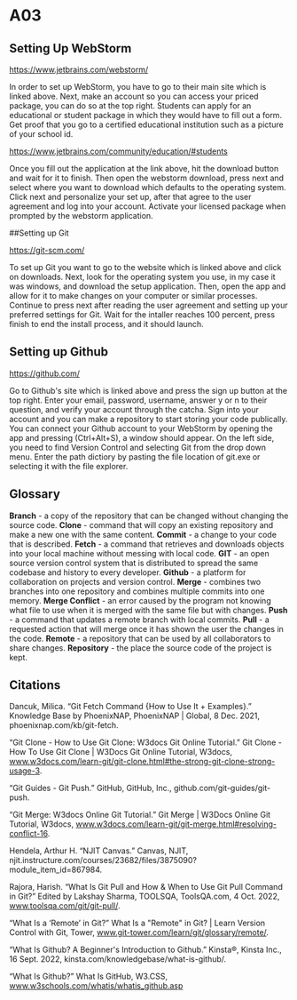 # A03
## Setting Up WebStorm

https://www.jetbrains.com/webstorm/

In order to set up WebStorm, you have to go to their main site which is linked above. Next, make an account so you can access your priced package, you can do so at the top right. Students can apply for an educational or student package in which they would have to fill out a form. Get proof that you go to a certified educational institution such as a picture of your school id.  

https://www.jetbrains.com/community/education/#students

Once you fill out the application at the link above, hit the download button and wait for it to finish. Then open the webstorm download, press next and select where you want to download which defaults to the operating system. Click next and personalize your set up, after that agree to the user agreement and log into your account. Activate your licensed package when prompted by the webstorm application.

##Setting up Git

https://git-scm.com/

To set up Git you want to go to the website which is linked above and click on downloads. Next, look for the operating system you use, in my case it was windows, and download the setup application. Then, open the app and allow for it to make changes on your computer or similar processes. Continue to press next after reading the user agreement and setting up your preferred settings for Git. Wait for the intaller reaches 100 percent, press finish to end the install process, and it should launch.

## Setting up Github

https://github.com/

Go to Github's site which is linked above and press the sign up button at the top right. Enter your email, password, username, answer y or n to their question, and verify your account through the catcha. Sign into your account and you can make a repository to start storing your code publically. You can connect your Github account to your WebStorm by opening the app and pressing (Ctrl+Alt+S), a window should appear. On the left side, you need to find Version Control and selecting Git from the drop down menu. Enter the path dictiory by pasting the file location of git.exe or selecting it with the file explorer.

## Glossary

**Branch** - a copy of the repository that can be changed without changing the source code.
**Clone** - command that will copy an existing repository and make a new one with the same content.
**Commit** - a change to your code that is described.
**Fetch** -  a command that retrieves and downloads objects into your local machine without messing with local code.
**GIT** - an open source version control system that is distributed to spread the same codebase and history to every developer.
**Github** - a platform for collaboration on projects and version control.
**Merge** -  combines two branches into one repository and combines multiple commits into one memory.
**Merge Conflict** - an error caused by the program not knowing what file to use when it is merged with the same file but with changes.
**Push** - a command that updates a remote branch with local commits.
**Pull** - a requested action that will merge once it has shown the user the changes in the code.
**Remote** - a repository that can be used by all collaborators to share changes.
**Repository** - the place the source code of the project is kept.

## Citations

Dancuk, Milica. “Git Fetch Command {How to Use It + Examples}.” Knowledge Base by PhoenixNAP, PhoenixNAP | Global, 8 Dec. 2021, phoenixnap.com/kb/git-fetch.

“Git Clone - How to Use Git Clone: W3docs Git Online Tutorial.” Git Clone - How To Use Git Clone | W3Docs Git Online Tutorial, W3docs, www.w3docs.com/learn-git/git-clone.html#the-strong-git-clone-strong-usage-3.

“Git Guides - Git Push.” GitHub, GitHub, Inc., github.com/git-guides/git-push.

“Git Merge: W3docs Online Git Tutorial.” Git Merge | W3Docs Online Git Tutorial, W3docs, www.w3docs.com/learn-git/git-merge.html#resolving-conflict-16.

Hendela, Arthur H. “NJIT Canvas.” Canvas, NJIT, njit.instructure.com/courses/23682/files/3875090?module_item_id=867984.

Rajora, Harish. “What Is Git Pull and How & When to Use Git Pull Command in Git?” Edited by Lakshay Sharma, TOOLSQA, ToolsQA.com, 4 Oct. 2022, www.toolsqa.com/git/git-pull/.

“What Is a ‘Remote’ in Git?” What Is a "Remote" in Git? | Learn Version Control with Git, Tower, www.git-tower.com/learn/git/glossary/remote/.

“What Is Github? A Beginner's Introduction to Github.” Kinsta®, Kinsta Inc., 16 Sept. 2022, kinsta.com/knowledgebase/what-is-github/.

“What Is Github?” What Is GitHub, W3.CSS, www.w3schools.com/whatis/whatis_github.asp
